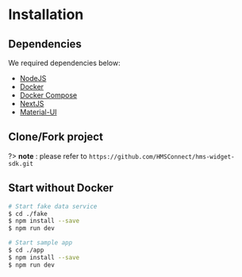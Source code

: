 # **Installation**

## **Dependencies**

We required dependencies below:

 - [NodeJS](https://nodejs.org/en/download/)
 - [Docker](https://docs.docker.com/install/)
 - [Docker Compose](https://docs.docker.com/compose/install/)
 - [NextJS](https://nextjs.org/docs)
 - [Material-UI](https://material-ui.com/)

## **Clone/Fork project**

?> **note** : please refer to `https://github.com/HMSConnect/hms-widget-sdk.git`

## **Start without Docker**

```bash
# Start fake data service
$ cd ./fake
$ npm install --save
$ npm run dev

# Start sample app
$ cd ./app
$ npm install --save
$ npm run dev
```